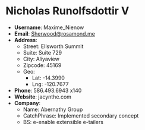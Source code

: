 # Nicholas Runolfsdottir V

- **Username**: Maxime_Nienow
- **Email**: Sherwood@rosamond.me
- **Address**: 
  - Street: Ellsworth Summit
  - Suite: Suite 729
  - City: Aliyaview
  - Zipcode: 45169
  - Geo: 
    - Lat: -14.3990
    - Lng: -120.7677
- **Phone**: 586.493.6943 x140
- **Website**: jacynthe.com
- **Company**: 
  - Name: Abernathy Group
  - CatchPhrase: Implemented secondary concept
  - BS: e-enable extensible e-tailers